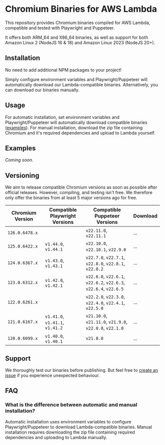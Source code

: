 # Chromium Binaries for AWS Lambda

This repository provides Chromium binaries compiled for AWS Lambda, compatible and tested with Playwright and Puppeteer. 

It offers both ARM_64 and X86_64 binaries, as well as support for both Amazon Linux 2 (NodeJS 16 & 18) and Amazon Linux 2023 (NodeJS 20+).

## Installation

No need to add additional NPM packages to your project! 

Simply configure environment variables and Playwright/Puppeteer will automatically download our Lambda-compatible binaries. Alternatively, you can download our binaries manually.

## Usage

For automatic installation, set environment variables and Playwright/Puppeteer will automatically download compatible binaries ([examples](#examples)). For manual installation, download the zip file containing Chromium and it's required dependencies and upload to Lambda yourself.

## Examples

_Coming soon._

## Versioning

We aim to release compatible Chromium versions as soon as possible after official releases. However, compiling, and testing isn't free. We therefore only offer the binaries from at least 5 major versions ago for free.

| Chromium Version | Compatible Playwright Versions | Compatible Puppeteer Versions | Download |
| --- | --- | --- | --- |
| `126.0.6478.x` |  | `v22.11.0`, `v22.11.1` | ... |
| `125.0.6422.x` | `v1.44.0`, `v1.44.1` | `v22.10.0`, `v22.10.1`, `v22.9.0` | ... |
| `124.0.6367.x` | `v1.43.0`, `v1.43.1` | `v22.7.0`, `v22.7.1`, `v22.8.0`, `v22.8.1`, `v22.8.2` | ... |
| `123.0.6312.x` | `v1.42.0`, `v1.42.1` | `v22.6.0`, `v22.6.1`, `v22.6.2`, `v22.6.3`, `v22.6.4`, `v22.6.5` | ... |
| `122.0.6261.x` |  | `v22.2.0`, `v22.3.0`, `v22.4.0`, `v22.4.1`, `v22.5.0` | ... |
| `121.0.6167.x` | `v1.41.0`, `v1.41.1`, `v1.41.2` | `v21.10.0`, `v21.11.0`, `v21.9.0`, `v22.0.0`, `v22.1.0` | ... |
| `120.0.6099.x` | `v1.40.0`, `v1.40.1` | `v21.8.0` | ... |

## Support

We thoroughly test our binaries before publishing. But feel free to [create an issue](https://github.com/chromium-for-lambda/binaries/issues) if you experience unexpected behaviour.

## FAQ
### What is the difference between automatic and manual installation?
Automatic installation uses environment variables to configure Playwright/Puppeteer to download Lambda-compatible binaries. Manual installation requires downloading the zip file containing required dependencies and uploading to Lambda manually.
